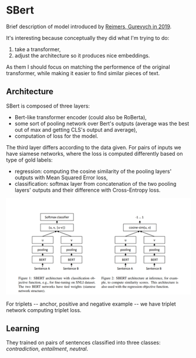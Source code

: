 [paper]: https://arxiv.org/abs/1908.10084
[i/sbert_pairs_architectures]: ./imgs/sbert_pairs_architectures.png

# SBert

Brief description of model introduced by [Reimers, Gurevych in 2019][paper].

It's interesting because conceptually they did what I'm trying to do:

1. take a transformer,
2. adjust the architecture so it produces nice embeddings.

As them I should focus on matching the performence of the original transformer,
while making it easier to find similar pieces of text.

## Architecture

SBert is composed of three layers:

- Bert-like transformer encoder (could also be RoBerta),
- some sort of pooling network over Bert's outputs (average was the best out of
  max and getting CLS's output and average),
- computation of loss for the model.

The third layer differs according to the data given. For pairs of inputs we
have siamese networks, where the loss is computed differently based on type of
gold labels:

- regression: computing the cosine similarity of the pooling layers' outputs
  with Mean Squared Error loss,
- classification: softmax layer from concatenation of the two pooling layers'
  outputs and their difference with Cross-Entropy loss.

![SBert Architecture for pairs of inputs][i/sbert_pairs_architectures]

For triplets -- anchor, positive and negative example -- we have triplet network
computing triplet loss.

## Learning

They trained on pairs of sentences classified into three classes:
*contradiction*, *entailment*, *neutral*.
